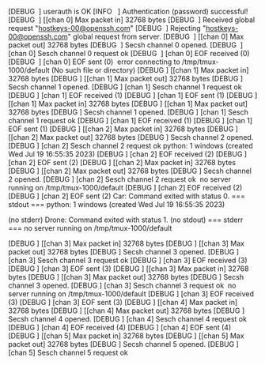 [DEBUG  ] userauth is OK
[INFO   ] Authentication (password) successful!
[DEBUG  ] [[chan 0] Max packet in] 32768 bytes
[DEBUG  ] Received global request "hostkeys-00@openssh.com"
[DEBUG  ] Rejecting "hostkeys-00@openssh.com" global request from server.
[DEBUG  ] [[chan 0] Max packet out] 32768 bytes
[DEBUG  ] Secsh channel 0 opened.
[DEBUG  ] [chan 0] Sesch channel 0 request ok
[DEBUG  ] [chan 0] EOF received (0)
[DEBUG  ] [chan 0] EOF sent (0)
 error connecting to /tmp/tmux-1000/default (No such file or directory)
[DEBUG ] [[chan 1] Max packet in] 32768 bytes
[DEBUG ] [[chan 1] Max packet out] 32768 bytes
[DEBUG ] Secsh channel 1 opened.
[DEBUG ] [chan 1] Sesch channel 1 request ok
[DEBUG ] [chan 1] EOF received (1)
[DEBUG ] [chan 1] EOF sent (1)
[DEBUG ] [[chan 1] Max packet in] 32768 bytes
[DEBUG ] [[chan 1] Max packet out] 32768 bytes
[DEBUG ] Secsh channel 1 opened.
[DEBUG ] [chan 1] Sesch channel 1 request ok
[DEBUG ] [chan 1] EOF received (1)
[DEBUG ] [chan 1] EOF sent (1)
[DEBUG ] [[chan 2] Max packet in] 32768 bytes
[DEBUG ] [[chan 2] Max packet out] 32768 bytes
[DEBUG ] Secsh channel 2 opened.
[DEBUG ] [chan 2] Sesch channel 2 request ok
python: 1 windows (created Wed Jul 19 16:55:35 2023)
[DEBUG ] [chan 2] EOF received (2)
[DEBUG ] [chan 2] EOF sent (2)
[DEBUG ] [[chan 2] Max packet in] 32768 bytes
[DEBUG ] [[chan 2] Max packet out] 32768 bytes
[DEBUG ] Secsh channel 2 opened.
[DEBUG ] [chan 2] Sesch channel 2 request ok
 no server running on /tmp/tmux-1000/default
[DEBUG ] [chan 2] EOF received (2)
[DEBUG ] [chan 2] EOF sent (2)
Car: Command exited with status 0.
=== stdout ===
python: 1 windows (created Wed Jul 19 16:55:35 2023)

(no stderr)
Drone: Command exited with status 1.
(no stdout)
=== stderr ===
no server running on /tmp/tmux-1000/default

[DEBUG ] [[chan 3] Max packet in] 32768 bytes
[DEBUG ] [[chan 3] Max packet out] 32768 bytes
[DEBUG ] Secsh channel 3 opened.
[DEBUG ] [chan 3] Sesch channel 3 request ok
[DEBUG ] [chan 3] EOF received (3)
[DEBUG ] [chan 3] EOF sent (3)
[DEBUG ] [[chan 3] Max packet in] 32768 bytes
[DEBUG ] [[chan 3] Max packet out] 32768 bytes
[DEBUG ] Secsh channel 3 opened.
[DEBUG ] [chan 3] Sesch channel 3 request ok
 no server running on /tmp/tmux-1000/default
[DEBUG ] [chan 3] EOF received (3)
[DEBUG ] [chan 3] EOF sent (3)
[DEBUG ] [[chan 4] Max packet in] 32768 bytes
[DEBUG ] [[chan 4] Max packet out] 32768 bytes
[DEBUG ] Secsh channel 4 opened.
[DEBUG ] [chan 4] Sesch channel 4 request ok
[DEBUG ] [chan 4] EOF received (4)
[DEBUG ] [chan 4] EOF sent (4)
[DEBUG ] [[chan 5] Max packet in] 32768 bytes
[DEBUG ] [[chan 5] Max packet out] 32768 bytes
[DEBUG ] Secsh channel 5 opened.
[DEBUG ] [chan 5] Sesch channel 5 request ok